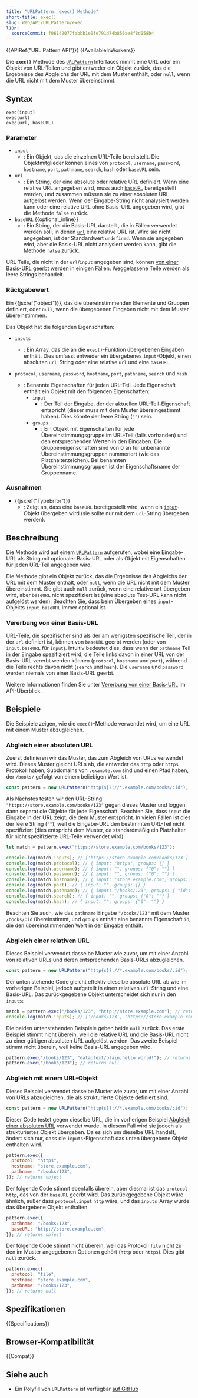 ```yaml
---
title: "URLPattern: exec() Methode"
short-title: exec()
slug: Web/API/URLPattern/exec
l10n:
  sourceCommit: f06142077fabbb1e0fe791d74b856ae4f8d058b4
---
```


{{APIRef("URL Pattern API")}} {{AvailableInWorkers}}

Die **`exec()`** Methode des [`URLPattern`](/de/docs/Web/API/URLPattern) Interfaces nimmt eine URL oder ein Objekt von URL-Teilen und gibt entweder ein Objekt zurück, das die Ergebnisse des Abgleichs der URL mit dem Muster enthält, oder `null`, wenn die URL nicht mit dem Muster übereinstimmt.

## Syntax

```js-nolint
exec(input)
exec(url)
exec(url, baseURL)
```

### Parameter

- `input`
  - : Ein Objekt, das die einzelnen URL-Teile bereitstellt.
    Die Objektmitglieder können eines von `protocol`, `username`, `password`, `hostname`, `port`, `pathname`, `search`, `hash` oder `baseURL` sein.
- `url`
  - : Ein String, der eine absolute oder relative URL definiert.
    Wenn eine relative URL angegeben wird, muss auch [`baseURL`](#baseurl) bereitgestellt werden, und zusammen müssen sie zu einer absoluten URL aufgelöst werden.
    Wenn der Eingabe-String nicht analysiert werden kann oder eine relative URL ohne Basis-URL angegeben wird, gibt die Methode `false` zurück.
- `baseURL` {{optional_inline}}
  - : Ein String, der die Basis-URL darstellt, die in Fällen verwendet werden soll, in denen [`url`](#url) eine relative URL ist.
    Wird sie nicht angegeben, ist der Standardwert `undefined`.
    Wenn sie angegeben wird, aber die Basis-URL nicht analysiert werden kann, gibt die Methode `false` zurück.

URL-Teile, die nicht in der `url`/`input` angegeben sind, können [von einer Basis-URL geerbt werden](#vererbung_von_einer_basis-url) in einigen Fällen.
Weggelassene Teile werden als leere Strings behandelt.

### Rückgabewert

Ein {{jsxref("object")}}, das die übereinstimmenden Elemente und Gruppen definiert, oder `null`, wenn die übergebenen Eingaben nicht mit dem Muster übereinstimmen.

Das Objekt hat die folgenden Eigenschaften:

- `inputs`
  - : Ein Array, das die an die `exec()`-Funktion übergebenen Eingaben enthält.
    Dies umfasst entweder ein übergebenes `input`-Objekt, einen absoluten `url`-String oder eine relative `url` und eine `baseURL`.

- `protocol`, `username`, `password`, `hostname`, `port`, `pathname`, `search` und `hash`
  - : Benannte Eigenschaften für jeden URL-Teil.
    Jede Eigenschaft enthält ein Objekt mit den folgenden Eigenschaften:
    - `input`
      - : Der Teil der Eingabe, der der aktuellen URL-Teil-Eigenschaft entspricht (dieser muss mit dem Muster übereingestimmt haben).
        Dies könnte der leere String (`""`) sein.
    - `groups`
      - : Ein Objekt mit Eigenschaften für jede Übereinstimmungsgruppe im URL-Teil (falls vorhanden) und den entsprechenden Werten in den Eingaben.
        Die Gruppeneigenschaften sind von 0 an für unbenannte Übereinstimmungsgruppen nummeriert (wie das Platzhalterzeichen).
        Bei benannten Übereinstimmungsgruppen ist der Eigenschaftsname der Gruppenname.

### Ausnahmen

- {{jsxref("TypeError")}}
  - : Zeigt an, dass eine `baseURL` bereitgestellt wird, wenn ein [`input`](#input)-Objekt übergeben wird (sie sollte nur mit dem `url`-String übergeben werden).

## Beschreibung

Die Methode wird auf einem [`URLPattern`](/de/docs/Web/API/URLPattern) aufgerufen, wobei eine Eingabe-URL als String mit optionaler Basis-URL oder als Objekt mit Eigenschaften für jeden URL-Teil angegeben wird.

Die Methode gibt ein Objekt zurück, das die Ergebnisse des Abgleichs der URL mit dem Muster enthält, oder `null`, wenn die URL nicht mit dem Muster übereinstimmt.
Sie gibt auch `null` zurück, wenn eine relative `url` übergeben wird, aber `baseURL` nicht spezifiziert ist (eine absolute Test-URL kann nicht aufgelöst werden).
Beachten Sie, dass beim Übergeben eines `input`-Objekts `input.baseURL` immer optional ist.

### Vererbung von einer Basis-URL

URL-Teile, die spezifischer sind als der am wenigsten spezifische Teil, der in der `url` definiert ist, können von `baseURL` geerbt werden (oder von `input.baseURL` für `input`).
Intuitiv bedeutet dies, dass wenn der `pathname` Teil in der Eingabe spezifiziert wird, die Teile links davon in einer URL von der Basis-URL vererbt werden können (`protocol`, `hostname` und `port`), während die Teile rechts davon nicht (`search` und `hash`).
Die `username` und `password` werden niemals von einer Basis-URL geerbt.

Weitere Informationen finden Sie unter [Vererbung von einer Basis-URL](/de/docs/Web/API/URL_Pattern_API#inheritance_from_a_base_url) im API-Überblick.

## Beispiele

Die Beispiele zeigen, wie die `exec()`-Methode verwendet wird, um eine URL mit einem Muster abzugleichen.

### Abgleich einer absoluten URL

Zuerst definieren wir das Muster, das zum Abgleich von URLs verwendet wird.
Dieses Muster gleicht URLs ab, die entweder das `http` oder `https` Protokoll haben, Subdomains von `.example.com` sind und einen Pfad haben, der `/books/` gefolgt von einem beliebigen Wert ist.

```js
const pattern = new URLPattern("http{s}?://*.example.com/books/:id");
```

Als Nächstes testen wir den URL-String `"https://store.example.com/books/123"` gegen dieses Muster und loggen dann separat die Objekte für jede Eigenschaft.
Beachten Sie, dass `input` die Eingabe in der URL zeigt, die dem Muster entspricht.
In vielen Fällen ist dies der leere String (`""`), weil die Eingabe-URL den bestimmten URL-Teil nicht spezifiziert (dies entspricht dem Muster, da standardmäßig ein Platzhalter für nicht spezifizierte URL-Teile verwendet wird).

```js
let match = pattern.exec("https://store.example.com/books/123");

console.log(match.inputs); // ['https://store.example.com/books/123']
console.log(match.protocol); // { input: "https", groups: {} }
console.log(match.username); // { input: "", groups: {"0": ""} }
console.log(match.password); // { input: "", groups: {"0": ""} }
console.log(match.hostname); // { input: "store.example.com", groups: { "0": "store" } }
console.log(match.port); // { input: "", groups: {} }
console.log(match.pathname); // { input: "/books/123", groups: { "id": "123" } }
console.log(match.search); // { input: "", groups: {"0": ""} }
console.log(match.hash); // { input: "", groups: {"0": ""} }
```

Beachten Sie auch, wie das `pathname` Eingabe `"/books/123"` mit dem Muster `/books/:id` übereinstimmt, und `groups` enthält eine benannte Eigenschaft `id`, die den übereinstimmenden Wert in der Eingabe enthält.

### Abgleich einer relativen URL

Dieses Beispiel verwendet dasselbe Muster wie zuvor, um mit einer Anzahl von relativen URLs und deren entsprechenden Basis-URLs abzugleichen.

```js
const pattern = new URLPattern("http{s}?://*.example.com/books/:id");
```

Der unten stehende Code gleicht effektiv dieselbe absolute URL ab wie im vorherigen Beispiel, jedoch aufgeteilt in einen relativen `url`-String und eine Basis-URL.
Das zurückgegebene Objekt unterscheidet sich nur in den `inputs`:

```js
match = pattern.exec("/books/123", "http://store.example.com"); // returns object
console.log(match.inputs); // ['/books/123', 'https://store.example.com']
```

Die beiden untenstehenden Beispiele geben beide `null` zurück.
Das erste Beispiel stimmt nicht überein, weil die relative URL und die Basis-URL nicht zu einer gültigen absoluten URL aufgelöst werden.
Das zweite Beispiel stimmt nicht überein, weil keine Basis-URL angegeben wird.

```js
pattern.exec("/books/123", "data:text/plain,hello world!"); // returns null
pattern.exec("/books/123"); // returns null
```

### Abgleich mit einem URL-Objekt

Dieses Beispiel verwendet dasselbe Muster wie zuvor, um mit einer Anzahl von URLs abzugleichen, die als strukturierte Objekte definiert sind.

```js
const pattern = new URLPattern("http{s}?://*.example.com/books/:id");
```

Dieser Code testet gegen dieselbe URL, die im vorherigen Beispiel [Abgleich einer absoluten URL](#abgleich_einer_absoluten_url) verwendet wurde.
In diesem Fall wird sie jedoch als strukturiertes Objekt übergeben.
Da es sich um dieselbe URL handelt, ändert sich nur, dass die `inputs`-Eigenschaft das unten übergebene Objekt enthalten wird.

```js
pattern.exec({
  protocol: "https",
  hostname: "store.example.com",
  pathname: "/books/123",
}); // returns object
```

Der folgende Code stimmt ebenfalls überein, aber diesmal ist das `protocol` `http`, das von der `baseURL` geerbt wird.
Das zurückgegebene Objekt wäre ähnlich, außer dass `protocol.input` `http` wäre, und das `inputs`-Array würde das übergebene Objekt enthalten.

```js
pattern.exec({
  pathname: "/books/123",
  baseURL: "http://store.example.com",
}); // returns object
```

Der folgende Code stimmt nicht überein, weil das Protokoll `file` nicht zu den im Muster angegebenen Optionen gehört (`http` oder `https`).
Dies gibt `null` zurück.

```js
pattern.exec({
  protocol: "file",
  hostname: "store.example.com",
  pathname: "/books/123",
}); // returns null
```

## Spezifikationen

{{Specifications}}

## Browser-Kompatibilität

{{Compat}}

## Siehe auch

- Ein Polyfill von `URLPattern` ist verfügbar [auf GitHub](https://github.com/kenchris/urlpattern-polyfill)
